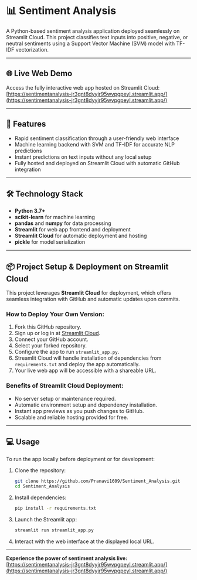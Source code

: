 # 📊 Sentiment Analysis

A Python-based sentiment analysis application deployed seamlessly on Streamlit Cloud. This project classifies text inputs into positive, negative, or neutral sentiments using a Support Vector Machine (SVM) model with TF-IDF vectorization.

---

## 🌐 Live Web Demo

Access the fully interactive web app hosted on Streamlit Cloud:  
[https://sentimentanalysis-jr3gnt8dyyjr95wvpgpeyl.streamlit.app/](https://sentimentanalysis-jr3gnt8dyyjr95wvpgpeyl.streamlit.app/)

---

## 🚀 Features

- Rapid sentiment classification through a user-friendly web interface
- Machine learning backend with SVM and TF-IDF for accurate NLP predictions
- Instant predictions on text inputs without any local setup
- Fully hosted and deployed on Streamlit Cloud with automatic GitHub integration

---

## 🛠️ Technology Stack

- **Python 3.7+**
- **scikit-learn** for machine learning
- **pandas** and **numpy** for data processing
- **Streamlit** for web app frontend and deployment
- **Streamlit Cloud** for automatic deployment and hosting
- **pickle** for model serialization

---

## 📦 Project Setup & Deployment on Streamlit Cloud

This project leverages **Streamlit Cloud** for deployment, which offers seamless integration with GitHub and automatic updates upon commits.

### How to Deploy Your Own Version:

1. Fork this GitHub repository.
2. Sign up or log in at [Streamlit Cloud](https://share.streamlit.io/).
3. Connect your GitHub account.
4. Select your forked repository.
5. Configure the app to run `streamlit_app.py`.
6. Streamlit Cloud will handle installation of dependencies from `requirements.txt` and deploy the app automatically.
7. Your live web app will be accessible with a shareable URL.

### Benefits of Streamlit Cloud Deployment:

- No server setup or maintenance required.
- Automatic environment setup and dependency installation.
- Instant app previews as you push changes to GitHub.
- Scalable and reliable hosting provided for free.

---

## 💻 Usage

To run the app locally before deployment or for development:

1. Clone the repository:
   ```bash
   git clone https://github.com/Pranavi1609/Sentiment_Analysis.git
   cd Sentiment_Analysis
   ```

2. Install dependencies:
   ```bash
   pip install -r requirements.txt
   ```

3. Launch the Streamlit app:
   ```bash
   streamlit run streamlit_app.py
   ```

4. Interact with the web interface at the displayed local URL.

---

**Experience the power of sentiment analysis live:**  
[https://sentimentanalysis-jr3gnt8dyyjr95wvpgpeyl.streamlit.app/](https://sentimentanalysis-jr3gnt8dyyjr95wvpgpeyl.streamlit.app/)
